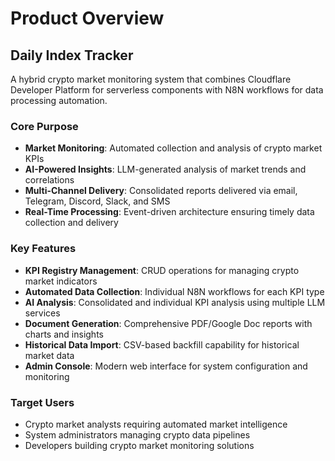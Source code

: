 # Product Overview

## Daily Index Tracker

A hybrid crypto market monitoring system that combines Cloudflare Developer Platform for serverless components with N8N workflows for data processing automation.

### Core Purpose
- **Market Monitoring**: Automated collection and analysis of crypto market KPIs
- **AI-Powered Insights**: LLM-generated analysis of market trends and correlations
- **Multi-Channel Delivery**: Consolidated reports delivered via email, Telegram, Discord, Slack, and SMS
- **Real-Time Processing**: Event-driven architecture ensuring timely data collection and delivery

### Key Features
- **KPI Registry Management**: CRUD operations for managing crypto market indicators
- **Automated Data Collection**: Individual N8N workflows for each KPI type
- **AI Analysis**: Consolidated and individual KPI analysis using multiple LLM services
- **Document Generation**: Comprehensive PDF/Google Doc reports with charts and insights
- **Historical Data Import**: CSV-based backfill capability for historical market data
- **Admin Console**: Modern web interface for system configuration and monitoring

### Target Users
- Crypto market analysts requiring automated market intelligence
- System administrators managing crypto data pipelines
- Developers building crypto market monitoring solutions